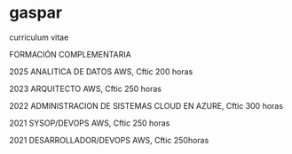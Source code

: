 # gaspar
curriculum vitae

FORMACIÓN COMPLEMENTARIA

2025 ANALITICA DE DATOS AWS, Cftic 200 horas

2023 ARQUITECTO AWS, Cftic 250 horas

2022 ADMINISTRACION DE SISTEMAS CLOUD EN AZURE, Cftic 300 horas

2021 SYSOP/DEVOPS AWS, Cftic 250 horas

2021 DESARROLLADOR/DEVOPS AWS, Cftic 250horas

